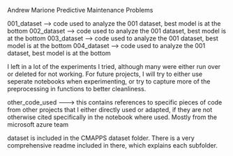 Andrew Marione
Predictive Maintenance Problems

001_dataset --> code used to analyze the 001 dataset, best model is at the bottom 
002_dataset --> code used to analyze the 001 dataset, best model is at the bottom 
003_dataset --> code used to analyze the 001 dataset, best model is at the bottom 
004_dataset --> code used to analyze the 001 dataset, best model is at the bottom 

I left in a lot of the experiments I tried, although many were either run over or deleted for not working. For future projects, I will try to either use seperate notebooks when
experimenting, or try to capture more of the preprocessing in functions to better cleanliness.

other_code_used ---> this contains references to specific pieces of code from other projects that I either directly used or adapted, if they are not otherwise cited specifically in
the notebook where used. Mostly from the microsoft azure team

dataset is included in the CMAPPS dataset folder. There is a very comprehensive readme included in there, which explains each subfolder. 
